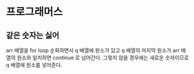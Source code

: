 # 프로그래머스

## 같은 숫자는 싫어

arr 배열을 for loop 순회하면서 q 배열에 원소가 있고 q 배열의 마지막 원소가 arr 배열의 원소와 일치하면 continue 로 넘어간다. 그렇지 않을 경우에는 새로운 숫자이므로 q 배열에 원소를 넣어준다.